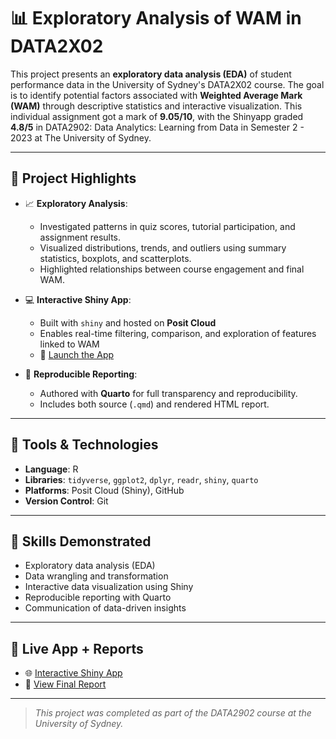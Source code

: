 # 📊 Exploratory Analysis of WAM in DATA2X02

This project presents an **exploratory data analysis (EDA)** of student performance data in the University of Sydney's DATA2X02 course. The goal is to identify potential factors associated with **Weighted Average Mark (WAM)** through descriptive statistics and interactive visualization. This individual assignment got a mark of **9.05/10**, with the Shinyapp graded **4.8/5** in DATA2902: Data Analytics: Learning from Data in Semester 2 - 2023 at The University of Sydney. 

---

## 📌 Project Highlights

- 📈 **Exploratory Analysis**:
  - Investigated patterns in quiz scores, tutorial participation, and assignment results.
  - Visualized distributions, trends, and outliers using summary statistics, boxplots, and scatterplots.
  - Highlighted relationships between course engagement and final WAM.

- 💻 **Interactive Shiny App**:
  - Built with `shiny` and hosted on **Posit Cloud**
  - Enables real-time filtering, comparison, and exploration of features linked to WAM  
  - 🔗 [Launch the App](https://maiminhhh.shinyapps.io/DATA2902_ShinyApp/)

- 📄 **Reproducible Reporting**:
  - Authored with **Quarto** for full transparency and reproducibility.
  - Includes both source (`.qmd`) and rendered HTML report.

---

## 🧰 Tools & Technologies

- **Language**: R  
- **Libraries**: `tidyverse`, `ggplot2`, `dplyr`, `readr`, `shiny`, `quarto`
- **Platforms**: Posit Cloud (Shiny), GitHub
- **Version Control**: Git

---

## 🧠 Skills Demonstrated

- Exploratory data analysis (EDA)
- Data wrangling and transformation
- Interactive data visualization using Shiny
- Reproducible reporting with Quarto
- Communication of data-driven insights

---

## 📌 Live App + Reports

- 🌐 [Interactive Shiny App](https://maiminhhh.shinyapps.io/DATA2902_ShinyApp/)
- 📄 [View Final Report](https://maiminhhh.github.io/maiminhhh/data2902-1/)

---

> *This project was completed as part of the DATA2902 course at the University of Sydney.*
